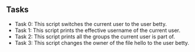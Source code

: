  ## Tasks
- Task 0: This script switches the current user to the user betty.
- Task 1: This script prints the effective username of the current user.
- Task 2: This script prints all the groups the current user is part of.
- Task 3: This script changes the owner of the file hello to the user betty.
